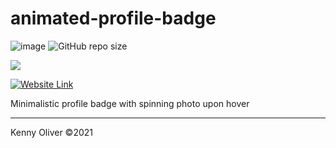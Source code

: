# animated-profile-badge

![image](https://www.codefactor.io/repository/github/KennyOliver/animated-profile-badge/badge?style=for-the-badge)
![GitHub repo size](https://img.shields.io/github/repo-size/KennyOliver/animated-profile-badge?style=for-the-badge)

[![](https://repl.it/badge/github/KennyOliver/animated-profile-badge)](https://repl.it/@KennyOliver/animated-profile-badge)

[![Website Link](https://img.shields.io/badge/View%20Without%20The%20Code-252525?style=for-the-badge&logo=safari&logoColor=white&link=https://animated-profile-badge.kennyoliver.repl.co)](https://animated-profile-badge.kennyoliver.repl.co)

Minimalistic profile badge with spinning photo upon hover

---
Kenny Oliver ©2021
